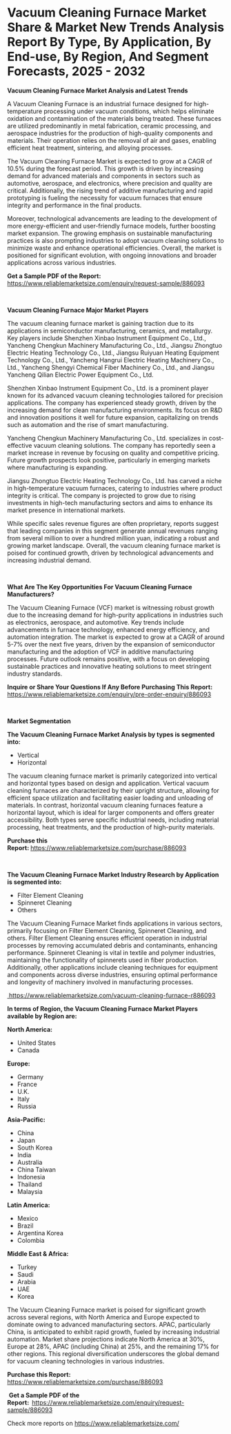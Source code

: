 <p><h1>Vacuum Cleaning Furnace Market Share & Market New Trends Analysis Report By Type, By Application, By End-use, By Region, And Segment Forecasts, 2025 - 2032</h1></p><p><strong>Vacuum Cleaning Furnace Market Analysis and Latest Trends</strong></p>
<p><p>A Vacuum Cleaning Furnace is an industrial furnace designed for high-temperature processing under vacuum conditions, which helps eliminate oxidation and contamination of the materials being treated. These furnaces are utilized predominantly in metal fabrication, ceramic processing, and aerospace industries for the production of high-quality components and materials. Their operation relies on the removal of air and gases, enabling efficient heat treatment, sintering, and alloying processes.</p><p>The Vacuum Cleaning Furnace Market is expected to grow at a CAGR of 10.5% during the forecast period. This growth is driven by increasing demand for advanced materials and components in sectors such as automotive, aerospace, and electronics, where precision and quality are critical. Additionally, the rising trend of additive manufacturing and rapid prototyping is fueling the necessity for vacuum furnaces that ensure integrity and performance in the final products.</p><p>Moreover, technological advancements are leading to the development of more energy-efficient and user-friendly furnace models, further boosting market expansion. The growing emphasis on sustainable manufacturing practices is also prompting industries to adopt vacuum cleaning solutions to minimize waste and enhance operational efficiencies. Overall, the market is positioned for significant evolution, with ongoing innovations and broader applications across various industries.</p></p>
<p><strong>Get a Sample PDF of the Report:&nbsp;</strong> <a href="https://www.reliablemarketsize.com/enquiry/request-sample/886093?utm_campaign=1898&utm_medium=2&utm_source=Github&utm_content=ia&utm_term=17022025&utm_id=vacuum-cleaning-furnace">https://www.reliablemarketsize.com/enquiry/request-sample/886093</a></p>
<p>&nbsp;</p>
<p><strong>Vacuum Cleaning Furnace Major Market Players</strong></p>
<p><p>The vacuum cleaning furnace market is gaining traction due to its applications in semiconductor manufacturing, ceramics, and metallurgy. Key players include Shenzhen Xinbao Instrument Equipment Co., Ltd., Yancheng Chengkun Machinery Manufacturing Co., Ltd., Jiangsu Zhongtuo Electric Heating Technology Co., Ltd., Jiangsu Ruiyuan Heating Equipment Technology Co., Ltd., Yancheng Hangrui Electric Heating Machinery Co., Ltd., Yancheng Shengyi Chemical Fiber Machinery Co., Ltd., and Jiangsu Yancheng Qilian Electric Power Equipment Co., Ltd.</p><p>Shenzhen Xinbao Instrument Equipment Co., Ltd. is a prominent player known for its advanced vacuum cleaning technologies tailored for precision applications. The company has experienced steady growth, driven by the increasing demand for clean manufacturing environments. Its focus on R&D and innovation positions it well for future expansion, capitalizing on trends such as automation and the rise of smart manufacturing.</p><p>Yancheng Chengkun Machinery Manufacturing Co., Ltd. specializes in cost-effective vacuum cleaning solutions. The company has reportedly seen a market increase in revenue by focusing on quality and competitive pricing. Future growth prospects look positive, particularly in emerging markets where manufacturing is expanding.</p><p>Jiangsu Zhongtuo Electric Heating Technology Co., Ltd. has carved a niche in high-temperature vacuum furnaces, catering to industries where product integrity is critical. The company is projected to grow due to rising investments in high-tech manufacturing sectors and aims to enhance its market presence in international markets.</p><p>While specific sales revenue figures are often proprietary, reports suggest that leading companies in this segment generate annual revenues ranging from several million to over a hundred million yuan, indicating a robust and growing market landscape. Overall, the vacuum cleaning furnace market is poised for continued growth, driven by technological advancements and increasing industrial demand.</p></p>
<p>&nbsp;</p>
<p><strong>What Are The Key Opportunities For Vacuum Cleaning Furnace Manufacturers?</strong></p>
<p><p>The Vacuum Cleaning Furnace (VCF) market is witnessing robust growth due to the increasing demand for high-purity applications in industries such as electronics, aerospace, and automotive. Key trends include advancements in furnace technology, enhanced energy efficiency, and automation integration. The market is expected to grow at a CAGR of around 5-7% over the next five years, driven by the expansion of semiconductor manufacturing and the adoption of VCF in additive manufacturing processes. Future outlook remains positive, with a focus on developing sustainable practices and innovative heating solutions to meet stringent industry standards.</p></p>
<p><strong>Inquire or Share Your Questions If Any Before Purchasing This Report:</strong> <a href="https://www.reliablemarketsize.com/enquiry/pre-order-enquiry/886093?utm_campaign=1898&utm_medium=2&utm_source=Github&utm_content=ia&utm_term=17022025&utm_id=vacuum-cleaning-furnace">https://www.reliablemarketsize.com/enquiry/pre-order-enquiry/886093</a></p>
<p>&nbsp;</p>
<p><strong>Market Segmentation</strong></p>
<p><strong>The Vacuum Cleaning Furnace Market Analysis by types is segmented into:</strong></p>
<p><ul><li>Vertical</li><li>Horizontal</li></ul></p>
<p><p>The vacuum cleaning furnace market is primarily categorized into vertical and horizontal types based on design and application. Vertical vacuum cleaning furnaces are characterized by their upright structure, allowing for efficient space utilization and facilitating easier loading and unloading of materials. In contrast, horizontal vacuum cleaning furnaces feature a horizontal layout, which is ideal for larger components and offers greater accessibility. Both types serve specific industrial needs, including material processing, heat treatments, and the production of high-purity materials.</p></p>
<p><strong>Purchase this Report:&nbsp;</strong><a href="https://www.reliablemarketsize.com/purchase/886093?utm_campaign=1898&utm_medium=2&utm_source=Github&utm_content=ia&utm_term=17022025&utm_id=vacuum-cleaning-furnace">https://www.reliablemarketsize.com/purchase/886093</a></p>
<p>&nbsp;</p>
<p><strong>The Vacuum Cleaning Furnace Market Industry Research by Application is segmented into:</strong></p>
<p><ul><li>Filter Element Cleaning</li><li>Spinneret Cleaning</li><li>Others</li></ul></p>
<p><p>The Vacuum Cleaning Furnace Market finds applications in various sectors, primarily focusing on Filter Element Cleaning, Spinneret Cleaning, and others. Filter Element Cleaning ensures efficient operation in industrial processes by removing accumulated debris and contaminants, enhancing performance. Spinneret Cleaning is vital in textile and polymer industries, maintaining the functionality of spinnerets used in fiber production. Additionally, other applications include cleaning techniques for equipment and components across diverse industries, ensuring optimal performance and longevity of machinery involved in manufacturing processes.</p></p>
<p><a href="https://www.reliablemarketsize.com/vacuum-cleaning-furnace-r886093?utm_campaign=1898&utm_medium=2&utm_source=Github&utm_content=ia&utm_term=17022025&utm_id=vacuum-cleaning-furnace">&nbsp;https://www.reliablemarketsize.com/vacuum-cleaning-furnace-r886093</a></p>
<p><strong>In terms of Region, the Vacuum Cleaning Furnace Market Players available by Region are:</strong></p>
<p>
    <p> <strong> North America: </strong>
        <ul>
            <li>United States</li>
            <li>Canada</li>
        </ul>
        </p> 
    <p> <strong> Europe: </strong>
        <ul>
            <li>Germany</li>
            <li>France</li>
            <li>U.K.</li>
            <li>Italy</li>
            <li>Russia</li>
        </ul>
        </p> 
    <p> <strong> Asia-Pacific: </strong>
        <ul>
            <li>China</li>
            <li>Japan</li>
            <li>South Korea</li>
            <li>India</li>
            <li>Australia</li>
            <li>China Taiwan</li>
            <li>Indonesia</li>
            <li>Thailand</li>
            <li>Malaysia</li>
        </ul>
        </p> 
    <p> <strong> Latin America: </strong>
        <ul>
            <li>Mexico</li>
            <li>Brazil</li>
            <li>Argentina Korea</li>
            <li>Colombia</li>
        </ul>
        </p> 
    <p> <strong> Middle East & Africa: </strong>
        <ul>
            <li>Turkey</li>
            <li>Saudi</li>
            <li>Arabia</li>
            <li>UAE</li>
            <li>Korea</li>
        </ul>
    </p>
    </p>
<p><p>The Vacuum Cleaning Furnace market is poised for significant growth across several regions, with North America and Europe expected to dominate owing to advanced manufacturing sectors. APAC, particularly China, is anticipated to exhibit rapid growth, fueled by increasing industrial automation. Market share projections indicate North America at 30%, Europe at 28%, APAC (including China) at 25%, and the remaining 17% for other regions. This regional diversification underscores the global demand for vacuum cleaning technologies in various industries.</p></p>
<p><strong>Purchase this Report: </strong><a href="https://www.reliablemarketsize.com/purchase/886093?utm_campaign=1898&utm_medium=2&utm_source=Github&utm_content=ia&utm_term=17022025&utm_id=vacuum-cleaning-furnace">https://www.reliablemarketsize.com/purchase/886093</a></p>
<p>&nbsp;<strong>Get a Sample PDF of the Report:&nbsp;&nbsp;</strong><a href="https://www.reliablemarketsize.com/enquiry/request-sample/886093?utm_campaign=1898&utm_medium=2&utm_source=Github&utm_content=ia&utm_term=17022025&utm_id=vacuum-cleaning-furnace">https://www.reliablemarketsize.com/enquiry/request-sample/886093</a></p>
<p><strong></strong></p>
<p>Check more reports on <a href="https://www.reliablemarketsize.com/?utm_campaign=1898&utm_medium=2&utm_source=Github&utm_content=ia&utm_term=17022025&utm_id=vacuum-cleaning-furnace">https://www.reliablemarketsize.com/</a></p>